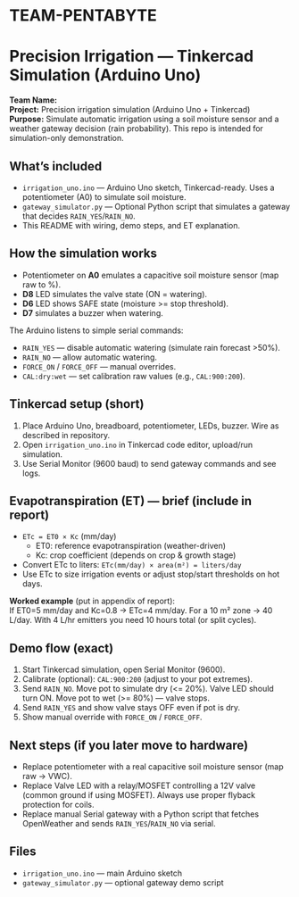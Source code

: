 # TEAM-PENTABYTE
# Precision Irrigation — Tinkercad Simulation (Arduino Uno)

**Team Name:** <Team Pentabyte>  
**Project:** Precision irrigation simulation (Arduino Uno + Tinkercad)  
**Purpose:** Simulate automatic irrigation using a soil moisture sensor and a weather gateway decision (rain probability). This repo is intended for simulation-only demonstration.

## What’s included
- `irrigation_uno.ino` — Arduino Uno sketch, Tinkercad-ready. Uses a potentiometer (A0) to simulate soil moisture.
- `gateway_simulator.py` — Optional Python script that simulates a gateway that decides `RAIN_YES`/`RAIN_NO`.
- This README with wiring, demo steps, and ET explanation.

## How the simulation works
- Potentiometer on **A0** emulates a capacitive soil moisture sensor (map raw to %).
- **D8** LED simulates the valve state (ON = watering).
- **D6** LED shows SAFE state (moisture >= stop threshold).
- **D7** simulates a buzzer when watering.

The Arduino listens to simple serial commands:
- `RAIN_YES` — disable automatic watering (simulate rain forecast >50%).
- `RAIN_NO`  — allow automatic watering.
- `FORCE_ON` / `FORCE_OFF` — manual overrides.
- `CAL:dry:wet` — set calibration raw values (e.g., `CAL:900:200`).

## Tinkercad setup (short)
1. Place Arduino Uno, breadboard, potentiometer, LEDs, buzzer. Wire as described in repository.
2. Open `irrigation_uno.ino` in Tinkercad code editor, upload/run simulation.
3. Use Serial Monitor (9600 baud) to send gateway commands and see logs.

## Evapotranspiration (ET) — brief (include in report)
- `ETc = ET0 × Kc` (mm/day)
  - ET0: reference evapotranspiration (weather-driven)
  - Kc: crop coefficient (depends on crop & growth stage)
- Convert ETc to liters: `ETc(mm/day) × area(m²) = liters/day`
- Use ETc to size irrigation events or adjust stop/start thresholds on hot days.

**Worked example** (put in appendix of report):  
If ET0=5 mm/day and Kc=0.8 → ETc=4 mm/day. For a 10 m² zone → 40 L/day. With 4 L/hr emitters you need 10 hours total (or split cycles).

## Demo flow (exact)
1. Start Tinkercad simulation, open Serial Monitor (9600).  
2. Calibrate (optional): `CAL:900:200` (adjust to your pot extremes).  
3. Send `RAIN_NO`. Move pot to simulate dry (<= 20%). Valve LED should turn ON. Move pot to wet (>= 80%) — valve stops.  
4. Send `RAIN_YES` and show valve stays OFF even if pot is dry.  
5. Show manual override with `FORCE_ON` / `FORCE_OFF`.

## Next steps (if you later move to hardware)
- Replace potentiometer with a real capacitive soil moisture sensor (map raw → VWC).  
- Replace Valve LED with a relay/MOSFET controlling a 12V valve (common ground if using MOSFET). Always use proper flyback protection for coils.  
- Replace manual Serial gateway with a Python script that fetches OpenWeather and sends `RAIN_YES`/`RAIN_NO` via serial.

## Files
- `irrigation_uno.ino` — main Arduino sketch
- `gateway_simulator.py` — optional gateway demo script

